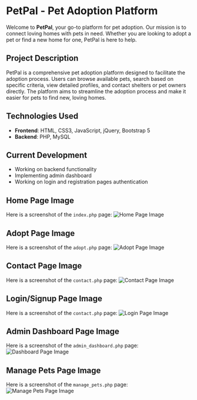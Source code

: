 # PetPal - Pet Adoption Platform

Welcome to **PetPal**, your go-to platform for pet adoption. Our mission is to connect loving homes with pets in need. Whether you are looking to adopt a pet or find a new home for one, PetPal is here to help.

## Project Description
PetPal is a comprehensive pet adoption platform designed to facilitate the adoption process. Users can browse available pets, search based on specific criteria, view detailed profiles, and contact shelters or pet owners directly. The platform aims to streamline the adoption process and make it easier for pets to find new, loving homes.

## Technologies Used
- **Frontend**: HTML, CSS3, JavaScript, jQuery, Bootstrap 5
- **Backend**: PHP, MySQL

## Current Development
- Working on backend functionality
- Implementing admin dashboard
- Working on login and registration pages authentication

## Home Page Image
Here is a screenshot of the `index.php` page:
![Home Page Image](assets/images/homePage.png)
## Adopt Page Image
Here is a screenshot of the `adopt.php` page:
![Adopt Page Image](assets/images/adoptPage.png)
## Contact Page Image
Here is a screenshot of the `contact.php` page:
![Contact Page Image](assets/images/contactPage.png)
## Login/Signup Page Image
Here is a screenshot of the `contact.php` page:
![Login Page Image](assets/images/login.png)
## Admin Dashboard Page Image
Here is a screenshot of the `admin_dashboard.php` page:
![Dashboard Page Image](assets/images/dashboard.png)
## Manage Pets Page Image
Here is a screenshot of the `manage_pets.php` page:
![Manage Pets Page Image](assets/images/manage_pets.PNG)
